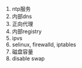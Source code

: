 1. ntp服务
2. 内部dns
3. 正向代理
4. 内部registry
5. ipvs
6. selinux, firewalld, iptables
7. 磁盘容量
8. disable swap
